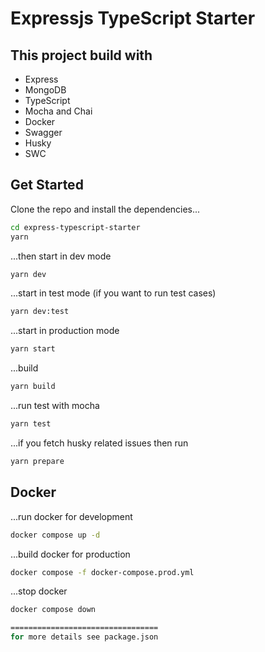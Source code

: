 # Expressjs TypeScript Starter

## This project build with
* Express
* MongoDB
* TypeScript
* Mocha and Chai
* Docker
* Swagger 
* Husky
* SWC

## Get Started

Clone the repo and install the dependencies...

```bash
cd express-typescript-starter
yarn
```

...then start in dev mode

```bash
yarn dev
```

...start in test mode (if you want to run test cases)

```bash
yarn dev:test
```

...start in production mode

```bash
yarn start
```

...build

```bash
yarn build
```

...run test with mocha

```bash
yarn test
```

...if you fetch husky related issues then run

```bash
yarn prepare
```

## Docker 

...run docker for development 

```bash
docker compose up -d
```

...build docker for production 

```bash
docker compose -f docker-compose.prod.yml
```

...stop docker 

```bash
docker compose down
```

```bash
=================================
for more details see package.json
```